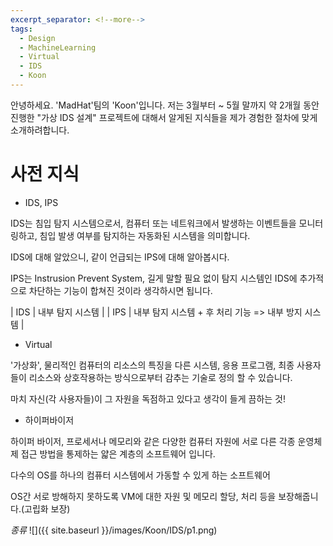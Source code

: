 ```yaml
---
excerpt_separator: <!--more-->
tags:
  - Design
  - MachineLearning
  - Virtual
  - IDS
  - Koon
---
```


안녕하세요. 'MadHat'팀의 'Koon'입니다. 저는 3월부터 ~ 5월 말까지 약 2개월 동안 진행한 "가상 IDS 설계" 프로젝트에 대해서 알게된 지식들을 제가 경험한 절차에 맞게 소개하려합니다.


<!--more-->

# 사전 지식
* IDS, IPS  

IDS는 침입 탐지 시스템으로서, 컴퓨터 또는 네트워크에서 발생하는 이벤트들을 모니터링하고, 침입 발생 여부를 탐지하는 자동화된 시스템을 의미합니다.  

IDS에 대해 알았으니, 같이 언급되는 IPS에 대해 알아봅시다.  

IPS는 Instrusion Prevent System, 길게 말할 필요 없이 탐지 시스템인 IDS에 추가적으로 차단하는 기능이 합쳐진 것이라 생각하시면 됩니다.  

| IDS | 내부 탐지 시스템 |
| IPS | 내부 탐지 시스템 + 후 처리 기능 => 내부 방지 시스템 |

* Virtual  

'가상화', 물리적인 컴퓨터의 리소스의 특징을 다른 시스템, 응용 프로그램, 최종 사용자들이 리소스와 상호작용하는 방식으로부터 감추는 기술로 정의 할 수 있습니다.  

마치 자신(각 사용자들)이 그 자원을 독점하고 있다고 생각이 들게 끔하는 것!  

* 하이퍼바이저  

하이퍼 바이저, 프로세서나 메모리와 같은 다양한 컴퓨터 자원에 서로 다른 각종 운영체제 접근 방법을 통제하는 얇은 계층의 소프트웨어 입니다.  

다수의 OS를 하나의 컴퓨터 시스템에서 가동할 수 있게 하는 소프트웨어  

OS간 서로 방해하지 못하도록 VM에 대한 자원 및 메모리 할당, 처리 등을 보장해줍니다.(고립화 보장)  

*종류*
![]({{ site.baseurl }}/images/Koon/IDS/p1.png)

